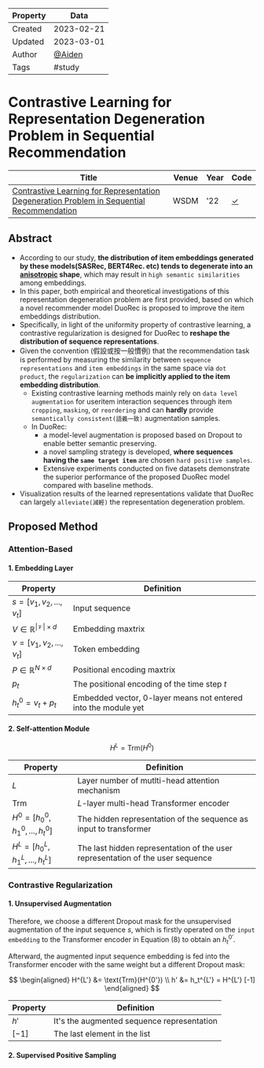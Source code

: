 | Property  | Data |
|-|-|
| Created | 2023-02-21 |
| Updated | 2023-03-01 |
| Author | [@Aiden](https://github.com/Aidenzich) |
| Tags | #study |

# Contrastive Learning for Representation Degeneration Problem in Sequential Recommendation
| Title | Venue | Year | Code |
|-|-|-|-|
| [Contrastive Learning for Representation Degeneration Problem in Sequential Recommendation](https://dl.acm.org/doi/pdf/10.1145/3488560.3498433)  | WSDM | '22 | [✓](https://github.com/RuihongQiu/DuoRec) |

## Abstract
- According to our study, **the distribution of item embeddings generated by these models(SASRec, BERT4Rec. etc) tends to degenerate into an [anisotropic](https://www.google.com/search?q=anisotropic&rlz=1C5CHFA_enTW974TW974&oq=anisotropic&aqs=chrome..69i57j0i512l5j69i60l2.2546j0j7&sourceid=chrome&ie=UTF-8) shape**, which may result in `high semantic similarities` among embeddings. 
- In this paper, both empirical and theoretical investigations of this representation degeneration problem are first provided, based on which a novel recommender model DuoRec is proposed to improve the item embeddings distribution.
- Specifically, in light of the uniformity property of contrastive learning, a contrastive regularization is designed for DuoRec to **reshape the distribution of sequence representations**. 
- Given the convention (假設或按一般慣例) that the recommendation task is performed by measuring the similarity between `sequence representations` and `item embeddings` in the same space via `dot product`, the `regularization` can **be implicitly applied to the item embedding distribution**. 
    - Existing contrastive learning methods mainly rely on `data level augmentation` for useritem interaction sequences through item `cropping`, `masking`, or `reordering` and can **hardly** provide `semantically consistent(語義一致)` augmentation samples. 
    - In DuoRec:
        - a model-level augmentation is proposed based on Dropout to enable better semantic preserving. 
        - a novel sampling strategy is developed, **where sequences having the `same target item`** are chosen `hard positive samples`.
        - Extensive experiments conducted on five datasets demonstrate the superior performance of the proposed DuoRec model compared with baseline methods. 
- Visualization results of the learned representations validate that DuoRec can largely `alleviate(減輕)` the representation degeneration problem.

## Proposed Method
### Attention-Based
#### 1. Embedding Layer

| Property | Definition |
|-|-|
| $s = [v_1, v_2, ..., v_t]$  | Input sequence |
| $V \in \mathbb{R}^{\|\mathcal{V}\| \times d}$  | Embedding maxtrix |
| $\nu = [ \nu_1, \nu_2, ..., \nu_t]$ | Token embedding |
| $P \in \mathbb{R}^{N \times d}$ | Positional encoding maxtrix |
| $p_t$ | The positional encoding of the time step $t$ |
| $h^0_t = \nu_t + p_t$ | Embedded vector, 0-layer means not entered into the module yet |

#### 2. Self-attention Module
$$
H^L = \text{Trm}(H^0)
$$

| Property | Definition |
|-|-|
| $L$ | Layer number of mutlti-head attention mechanism |
| $\text{Trm}$ | $L$-layer multi-head Transformer encoder | 
| $H^0 = [h_0^0, h_1^0, ..., h_t^0]$ | The hidden representation of the sequence as input to transformer |
| $H^L = [h_0^L, h_1^L, ..., h_t^L]$ | The last hidden representation of the user representation of the user sequence |


### Contrastive Regularization
#### 1. Unsupervised Augmentation
Therefore, we choose a different Dropout mask for the unsupervised augmentation of the input sequence $s$, which is firstly operated on the `input embedding` to the Transformer encoder in Equation (8) to obtain an $h^{0'}_t$. 

Afterward, the augmented input sequence embedding is fed into the Transformer encoder with the same weight but a different Dropout mask:

$$
\begin{aligned}
H^{L'} &= \text{Trm}(H^{0'}) \\ 
h' &= h_t^{L'} = H^{L'} [-1]
\end{aligned}
$$

| Property | Definition |
|-|-|
| $h'$ | It's the augmented sequence representation |
| $[-1]$ | The last element in the list |


#### 2. Supervised Positive Sampling